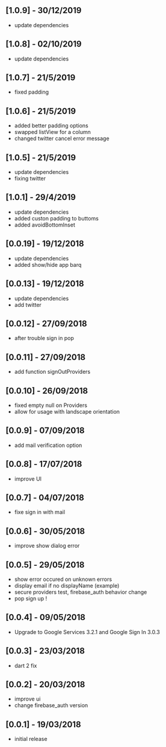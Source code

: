 ## [1.0.9] - 30/12/2019
* update dependencies

## [1.0.8] - 02/10/2019
* update dependencies

## [1.0.7] - 21/5/2019
* fixed padding

## [1.0.6] - 21/5/2019
* added better padding options
* swapped listView for a column
* changed twitter cancel error message

## [1.0.5] - 21/5/2019
* update dependencies
* fixing twitter


## [1.0.1] - 29/4/2019
* update dependencies
* added custon padding to buttoms
* added avoidBottomInset

## [0.0.19] - 19/12/2018
* update dependencies
* added show/hide app barq

## [0.0.13] - 19/12/2018
* update dependencies
* add twitter

## [0.0.12] - 27/09/2018
* after trouble sign in pop

## [0.0.11] - 27/09/2018
* add function signOutProviders

## [0.0.10] - 26/09/2018
* fixed empty null on Providers
* allow for usage with landscape orientation

## [0.0.9] - 07/09/2018
* add mail verification option

## [0.0.8] - 17/07/2018
* improve UI

## [0.0.7] - 04/07/2018
* fixe sign in with mail

## [0.0.6] - 30/05/2018
* improve show dialog error

## [0.0.5] - 29/05/2018
* show error occured on unknown errors
* display email if no displayName (example)
* secure providers test, firebase_auth behavior change
* pop sign up !

## [0.0.4] - 09/05/2018
* Upgrade to Google Services 3.2.1 and Google Sign In 3.0.3

## [0.0.3] - 23/03/2018
* dart 2 fix

## [0.0.2] - 20/03/2018

* improve ui
* change firebase_auth version

## [0.0.1] - 19/03/2018

* initial release
